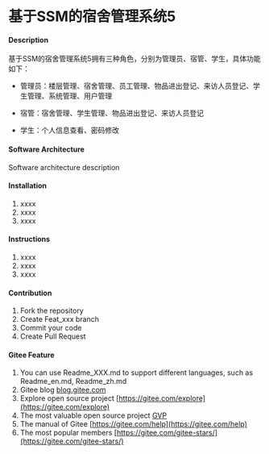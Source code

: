 # 基于SSM的宿舍管理系统5

#### Description
基于SSM的宿舍管理系统5拥有三种角色，分别为管理员、宿管、学生，具体功能如下：

- 管理员：楼层管理、宿舍管理、员工管理、物品进出登记、来访人员登记、学生管理、系统管理、用户管理

- 宿管：宿舍管理、学生管理、物品进出登记、来访人员登记

- 学生：个人信息查看、密码修改

#### Software Architecture
Software architecture description

#### Installation

1.  xxxx
2.  xxxx
3.  xxxx

#### Instructions

1.  xxxx
2.  xxxx
3.  xxxx

#### Contribution

1.  Fork the repository
2.  Create Feat_xxx branch
3.  Commit your code
4.  Create Pull Request


#### Gitee Feature

1.  You can use Readme\_XXX.md to support different languages, such as Readme\_en.md, Readme\_zh.md
2.  Gitee blog [blog.gitee.com](https://blog.gitee.com)
3.  Explore open source project [https://gitee.com/explore](https://gitee.com/explore)
4.  The most valuable open source project [GVP](https://gitee.com/gvp)
5.  The manual of Gitee [https://gitee.com/help](https://gitee.com/help)
6.  The most popular members  [https://gitee.com/gitee-stars/](https://gitee.com/gitee-stars/)
